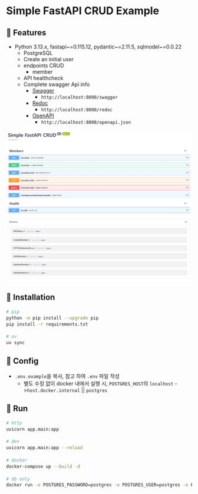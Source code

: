 # Simple FastAPI CRUD Example

## 📌 Features

- Python 3.13.x, fastapi~=0.115.12, pydantic~=2.11.5, sqlmodel~=0.0.22
    - PostgreSQL
    - Create an initial user
    - endpoints CRUD
        - member
    - API healthcheck
    - Complete swagger Api info
      - [Swagger](http://localhost:8000/swagger)
        - `http://localhost:8000/swagger`
      - [Redoc](http://localhost:8000/redoc)
        - `http://localhost:8000/redoc`
      - [OpenAPI](http://localhost:8000/openapi.json)
        - `http://localhost:8000/openapi.json`

![img.png](img.png)

## 💾 Installation

```bash
# pip 
python -m pip install --upgrade pip
pip install -r requirements.txt

# uv
uv sync
```

## 🔧 Config

- `.env.example`을 복사, 참고 하여 `.env` 파일 작성
  - 별도 수정 없이 docker 내에서 실행 시, `POSTGRES_HOST`의 `localhost` ->`host.docker.internal` || `postgres`

## 🏃 Run

```bash
# http
uvicorn app.main:app

# dev 
uvicorn app.main:app --reload

# docker 
docker-compose up --build -d

# db only
docker run -e POSTGRES_PASSWORD=postgres -e POSTGRES_USER=postgres -e POSTGRES_DATABASE=postgres -e -p 5432:5432 --name postgres -d postgres
```